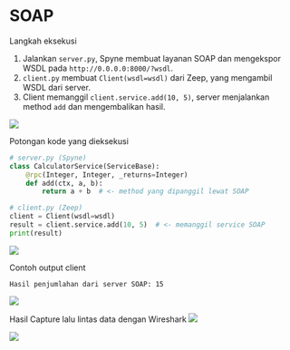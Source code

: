 
SOAP 
=====================================

Langkah eksekusi
1. Jalankan `server.py`, Spyne membuat layanan SOAP dan mengekspor WSDL pada `http://0.0.0.0:8000/?wsdl`.
2. `client.py` membuat `Client(wsdl=wsdl)` dari Zeep, yang mengambil WSDL dari server.
3. Client memanggil `client.service.add(10, 5)`, server menjalankan method `add` dan mengembalikan hasil.

<img src="https://i.imgur.com/BHSPt71.png">

Potongan kode yang dieksekusi
```python
# server.py (Spyne)
class CalculatorService(ServiceBase):
	@rpc(Integer, Integer, _returns=Integer)
	def add(ctx, a, b):
		return a + b  # <- method yang dipanggil lewat SOAP

# client.py (Zeep)
client = Client(wsdl=wsdl)
result = client.service.add(10, 5)  # <- memanggil service SOAP
print(result)
```
<img src="https://i.imgur.com/CQw3NQn.png">

Contoh output client
```
Hasil penjumlahan dari server SOAP: 15
```
<img src="https://i.imgur.com/9uuMr7s.png">

Hasil Capture lalu lintas data dengan Wireshark
<img src="https://i.imgur.com/f8mjKol.png">


<img src="https://i.imgur.com/NskOKp3.png">

